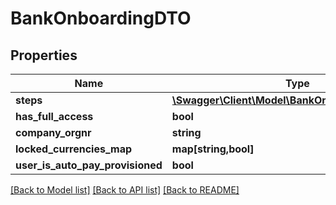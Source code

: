 # BankOnboardingDTO

## Properties
Name | Type | Description | Notes
------------ | ------------- | ------------- | -------------
**steps** | [**\Swagger\Client\Model\BankOnboardingStepDTO[]**](BankOnboardingStepDTO.md) |  | [optional] 
**has_full_access** | **bool** |  | [optional] 
**company_orgnr** | **string** |  | [optional] 
**locked_currencies_map** | **map[string,bool]** |  | [optional] 
**user_is_auto_pay_provisioned** | **bool** |  | [optional] 

[[Back to Model list]](../README.md#documentation-for-models) [[Back to API list]](../README.md#documentation-for-api-endpoints) [[Back to README]](../README.md)


